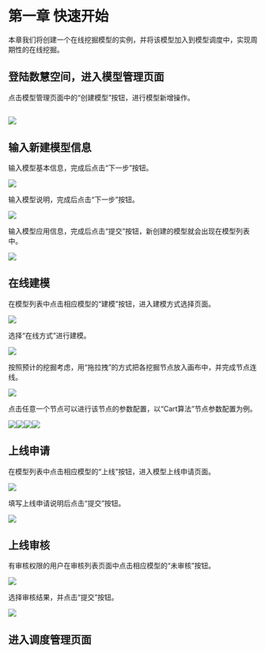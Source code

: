 # 第一章 快速开始

本章我们将创建一个在线挖掘模型的实例，并将该模型加入到模型调度中，实现周期性的在线挖掘。

## 登陆数慧空间，进入模型管理页面

点击模型管理页面中的“创建模型”按钮，进行模型新增操作。

## ![](/assets/模型列表页面.png)

## 输入新建模型信息

输入模型基本信息，完成后点击“下一步”按钮。

![](/assets/模型基本信息.png)

输入模型说明，完成后点击“下一步”按钮。

![](/assets/模型说明.png)

输入模型应用信息，完成后点击“提交”按钮，新创建的模型就会出现在模型列表中。

![](/assets/模型应用信息.png)

## 在线建模

在模型列表中点击相应模型的“建模”按钮，进入建模方式选择页面。

![](/assets/点击建模.png)

选择“在线方式”进行建模。

![](/assets/选择在线方式.png)

按照预计的挖掘考虑，用“拖拉拽”的方式把各挖掘节点放入画布中，并完成节点连线。

![](/assets/画布页面.png)

点击任意一个节点可以进行该节点的参数配置，以“Cart算法”节点参数配置为例。

![](/assets/节点配置1.png)![](/assets/节点配置2.png)![](/assets/节点配置3.png)![](/assets/节点配置4.png)

## 上线申请

在模型列表中点击相应模型的“上线”按钮，进入模型上线申请页面。

![](/assets/点击建模.png)

填写上线申请说明后点击“提交”按钮。

![](/assets/上线说明.png)

## 上线审核

有审核权限的用户在审核列表页面中点击相应模型的“未审核”按钮。

![](/assets/审核列表.png)

选择审核结果，并点击“提交”按钮。

![](/assets/审核通过.png)

## 进入调度管理页面





